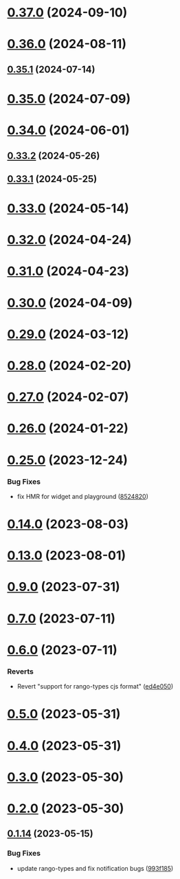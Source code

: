 # [0.37.0](https://github.com/rango-exchange/rango-client/compare/provider-tokenpocket@0.36.0...provider-tokenpocket@0.37.0) (2024-09-10)



# [0.36.0](https://github.com/rango-exchange/rango-client/compare/provider-tokenpocket@0.35.1...provider-tokenpocket@0.36.0) (2024-08-11)



## [0.35.1](https://github.com/rango-exchange/rango-client/compare/provider-tokenpocket@0.35.0...provider-tokenpocket@0.35.1) (2024-07-14)



# [0.35.0](https://github.com/rango-exchange/rango-client/compare/provider-tokenpocket@0.33.2...provider-tokenpocket@0.35.0) (2024-07-09)



# [0.34.0](https://github.com/rango-exchange/rango-client/compare/provider-tokenpocket@0.33.2...provider-tokenpocket@0.34.0) (2024-06-01)



## [0.33.2](https://github.com/rango-exchange/rango-client/compare/provider-tokenpocket@0.33.1...provider-tokenpocket@0.33.2) (2024-05-26)



## [0.33.1](https://github.com/rango-exchange/rango-client/compare/provider-tokenpocket@0.33.0...provider-tokenpocket@0.33.1) (2024-05-25)



# [0.33.0](https://github.com/rango-exchange/rango-client/compare/provider-tokenpocket@0.32.0...provider-tokenpocket@0.33.0) (2024-05-14)



# [0.32.0](https://github.com/rango-exchange/rango-client/compare/provider-tokenpocket@0.31.0...provider-tokenpocket@0.32.0) (2024-04-24)



# [0.31.0](https://github.com/rango-exchange/rango-client/compare/provider-tokenpocket@0.30.0...provider-tokenpocket@0.31.0) (2024-04-23)



# [0.30.0](https://github.com/rango-exchange/rango-client/compare/provider-tokenpocket@0.29.0...provider-tokenpocket@0.30.0) (2024-04-09)



# [0.29.0](https://github.com/rango-exchange/rango-client/compare/provider-tokenpocket@0.28.0...provider-tokenpocket@0.29.0) (2024-03-12)



# [0.28.0](https://github.com/rango-exchange/rango-client/compare/provider-tokenpocket@0.27.0...provider-tokenpocket@0.28.0) (2024-02-20)



# [0.27.0](https://github.com/rango-exchange/rango-client/compare/provider-tokenpocket@0.26.0...provider-tokenpocket@0.27.0) (2024-02-07)



# [0.26.0](https://github.com/rango-exchange/rango-client/compare/provider-tokenpocket@0.25.0...provider-tokenpocket@0.26.0) (2024-01-22)



# [0.25.0](https://github.com/rango-exchange/rango-client/compare/provider-tokenpocket@0.23.0...provider-tokenpocket@0.25.0) (2023-12-24)


### Bug Fixes

* fix HMR for widget and playground ([8524820](https://github.com/rango-exchange/rango-client/commit/8524820f10cf0b8921f3db0c4f620ff98daa4103))



# [0.14.0](https://github.com/rango-exchange/rango-client/compare/provider-tokenpocket@0.13.0...provider-tokenpocket@0.14.0) (2023-08-03)



# [0.13.0](https://github.com/rango-exchange/rango-client/compare/provider-tokenpocket@0.12.0...provider-tokenpocket@0.13.0) (2023-08-01)



# [0.9.0](https://github.com/rango-exchange/rango-client/compare/provider-tokenpocket@0.8.0...provider-tokenpocket@0.9.0) (2023-07-31)



# [0.7.0](https://github.com/rango-exchange/rango-client/compare/provider-tokenpocket@0.6.0...provider-tokenpocket@0.7.0) (2023-07-11)



# [0.6.0](https://github.com/rango-exchange/rango-client/compare/provider-tokenpocket@0.5.0...provider-tokenpocket@0.6.0) (2023-07-11)


### Reverts

* Revert "support for rango-types cjs format" ([ed4e050](https://github.com/rango-exchange/rango-client/commit/ed4e050bfc0dcde7aeffa6b0d73b02080a5721eb))



# [0.5.0](https://github.com/rango-exchange/rango-client/compare/provider-tokenpocket@0.4.0...provider-tokenpocket@0.5.0) (2023-05-31)



# [0.4.0](https://github.com/rango-exchange/rango-client/compare/provider-tokenpocket@0.3.0...provider-tokenpocket@0.4.0) (2023-05-31)



# [0.3.0](https://github.com/rango-exchange/rango-client/compare/provider-tokenpocket@0.2.0...provider-tokenpocket@0.3.0) (2023-05-30)



# [0.2.0](https://github.com/rango-exchange/rango-client/compare/provider-tokenpocket@0.1.15...provider-tokenpocket@0.2.0) (2023-05-30)



## [0.1.14](https://github.com/rango-exchange/rango-client/compare/provider-tokenpocket@0.1.13...provider-tokenpocket@0.1.14) (2023-05-15)


### Bug Fixes

* update rango-types and fix notification bugs ([993f185](https://github.com/rango-exchange/rango-client/commit/993f185e0b8c5e5e15a2c65ba2d85d1f9c8daa90))



